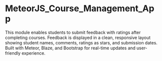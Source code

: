 # MeteorJS_Course_Management_App
This module enables students to submit feedback with ratings after completing courses. Feedback is displayed in a clean, responsive layout showing student names, comments, ratings as stars, and submission dates. Built with Meteor, Blaze, and Bootstrap for real-time updates and user-friendly experience.
